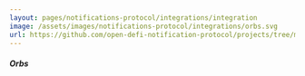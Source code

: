 ```yaml
---
layout: pages/notifications-protocol/integrations/integration
image: /assets/images/notifications-protocol/integrations/orbs.svg
url: https://github.com/open-defi-notification-protocol/projects/tree/master/orbs
---
```


##### Orbs

